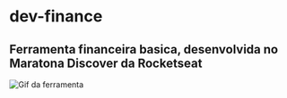 # dev-finance
## Ferramenta financeira basica, desenvolvida no Maratona Discover da Rocketseat

![Gif da ferramenta]()
